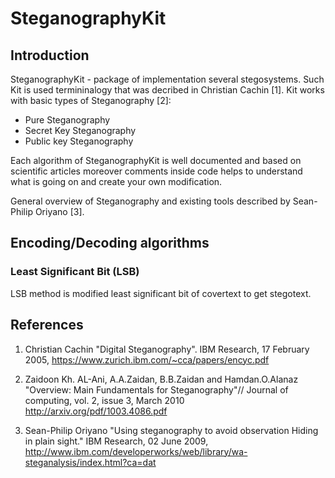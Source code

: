 SteganographyKit
================

Introduction
------------
SteganographyKit - package of implementation several stegosystems.
Such Kit is used termininalogy that was decribed in Christian Cachin [1].
Kit works with basic types of Steganography [2]:
* Pure Steganography
* Secret Key Steganography
* Public key Steganography

Each algorithm of SteganographyKit is well documented and based on scientific articles 
moreover comments inside code helps to understand what is going on and create your own modification. 

General overview of Steganography and existing tools described by Sean-Philip Oriyano [3].

Encoding/Decoding algorithms
----------------------------
### Least Significant Bit (LSB)
LSB method is modified least significant bit of covertext to get stegotext.
 

References
----------
1. Christian Cachin "Digital Steganography". IBM Research, 17 February 2005, 
   https://www.zurich.ibm.com/~cca/papers/encyc.pdf

2. Zaidoon Kh. AL-Ani, A.A.Zaidan, B.B.Zaidan and Hamdan.O.Alanaz "Overview: Main Fundamentals for Steganography"//
   Journal of computing, vol. 2, issue 3, March 2010
   http://arxiv.org/pdf/1003.4086.pdf

3. Sean-Philip Oriyano "Using steganography to avoid observation Hiding in plain sight." IBM Research, 02 June 2009,
   http://www.ibm.com/developerworks/web/library/wa-steganalysis/index.html?ca=dat

